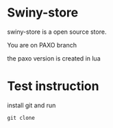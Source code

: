 # Swiny-store

 swiny-store is a open source store.

  You are on PAXO branch 

 the paxo version is created in lua


# Test instruction 

install git and run 

```
git clone 
```
